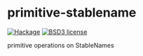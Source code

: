 # primitive-stablename

[![Hackage](https://img.shields.io/hackage/v/primitive-stablename.svg)](https://hackage.haskell.org/package/primitive-stablename)
[![BSD3 license](https://img.shields.io/badge/license-BSD3-blue.svg)](LICENSE)

primitive operations on StableNames